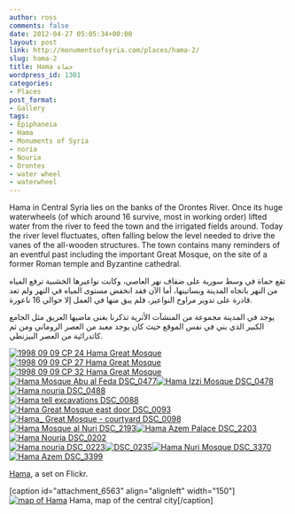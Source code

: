 ```yaml
---
author: ross
comments: false
date: 2012-04-27 05:05:34+00:00
layout: post
link: http://monumentsofsyria.com/places/hama-2/
slug: hama-2
title: Hama حماة
wordpress_id: 1301
categories:
- Places
post_format:
- Gallery
tags:
- Epiphaneia
- Hama
- Monuments of Syria
- noria
- Nouria
- Orontes
- water wheel
- waterwheel
---
```




Hama in Central Syria lies on the banks of the Orontes River. Once its huge waterwheels (of which around 16 survive, most in working order) lifted water from the river to feed the town and the irrigated fields around. Today the river level fluctuates, often falling below the level needed to drive the vanes of the all-wooden structures. The town contains many reminders of an eventful past including the important Great Mosque, on the site of a former Roman temple and Byzantine cathedral.


تقع حماة في وسط سورية على ضفاف نهر العاصي، وكانت نواعيرها الخشبية ترفع المياه من النهر باتجاه المدينة وبساتينها، أما الآن فقد انخفض مستوى المياه في النهر ولم تعد قادرة على تدوير مراوح النواعير، فلم يبق منها في العمل إلا حوالي 16 ناعورة.




يوجد في المدينة مجموعة من المنشآت الأثرية تذكرنا بغنى ماضيها العريق مثل الجامع الكبير الذي بني في نفس الموقع حيث كان يوجد معبد من العصر الروماني ومن ثم كاتدرائية من العصر البيزنطي.











[![1998 09 09 CP 24 Hama Great Mosque](http://farm8.staticflickr.com/7189/6971639824_7a8cd87b64_s.jpg)](http://www.flickr.com/photos/monsyr/6971639824/in/set-72157629909193115/)[![1998 09 09 CP 27 Hama Great Mosque](http://farm8.staticflickr.com/7193/7117717471_5426e0ce4c_s.jpg)](http://www.flickr.com/photos/monsyr/7117717471/in/set-72157629909193115/)[![1998 09 09 CP 32 Hama Great Mosque](http://farm8.staticflickr.com/7114/7117717897_ab965174c5_s.jpg)](http://www.flickr.com/photos/monsyr/7117717897/in/set-72157629909193115/)[![Hama Mosque Abu al Feda DSC_0477](http://farm8.staticflickr.com/7271/7117718405_fe8718d938_s.jpg)](http://www.flickr.com/photos/monsyr/7117718405/in/set-72157629909193115/)[![Hama Izzi Mosque DSC_0478](http://farm9.staticflickr.com/8027/7117718985_edf7dfa3fe_s.jpg)](http://www.flickr.com/photos/monsyr/7117718985/in/set-72157629909193115/)[![Hama nouria DSC_0488](http://farm9.staticflickr.com/8158/6971642330_b7791c42fc_s.jpg)](http://www.flickr.com/photos/monsyr/6971642330/in/set-72157629909193115/)  
[![Hama tell excavations DSC_0088](http://farm8.staticflickr.com/7270/6971642828_302918de9c_s.jpg)](http://www.flickr.com/photos/monsyr/6971642828/in/set-72157629909193115/)[![Hama Great Mosque  east door DSC_0093](http://farm8.staticflickr.com/7055/7117720491_b4977757a8_s.jpg)](http://www.flickr.com/photos/monsyr/7117720491/in/set-72157629909193115/)[![Hama_ Great Mosque - courtyard DSC_0098](http://farm8.staticflickr.com/7241/6971643900_51c3de20f4_s.jpg)](http://www.flickr.com/photos/monsyr/6971643900/in/set-72157629909193115/)[![Hama Mosque al Nuri DSC_2193](http://farm8.staticflickr.com/7064/6971644502_a4decea5ce_s.jpg)](http://www.flickr.com/photos/monsyr/6971644502/in/set-72157629909193115/)[![Hama Azem Palace DSC_2203](http://farm9.staticflickr.com/8154/6971645194_35d01a28d1_s.jpg)](http://www.flickr.com/photos/monsyr/6971645194/in/set-72157629909193115/)[![Hama Nouria DSC_0202](http://farm8.staticflickr.com/7040/7117723413_9f61096ea1_s.jpg)](http://www.flickr.com/photos/monsyr/7117723413/in/set-72157629909193115/)  
[![Hama nouria DSC_0223](http://farm8.staticflickr.com/7198/6971646860_8fa243a684_s.jpg)](http://www.flickr.com/photos/monsyr/6971646860/in/set-72157629909193115/)[![DSC_0235](http://farm8.staticflickr.com/7257/6971647442_f297db86f3_s.jpg)](http://www.flickr.com/photos/monsyr/6971647442/in/set-72157629909193115/)[![Hama Nuri Mosque DSC_3370](http://farm9.staticflickr.com/8020/7117725283_21877095cb_s.jpg)](http://www.flickr.com/photos/monsyr/7117725283/in/set-72157629909193115/)[![Hama Azem DSC_3399](http://farm8.staticflickr.com/7063/6971648912_eb2000b7da_s.jpg)](http://www.flickr.com/photos/monsyr/6971648912/in/set-72157629909193115/)






[Hama](http://www.flickr.com/photos/monsyr/sets/72157629909193115/), a set on Flickr.






[caption id="attachment_6563" align="alignleft" width="150"][![map of Hama](http://monumentsofsyria.com/wp/wp-content/uploads/Hama-map-Jan-2015-150x150.png)](http://monumentsofsyria.com/places/hama-2/attachment/hama-map-jan-2015/) Hama, map of the central city[/caption]
